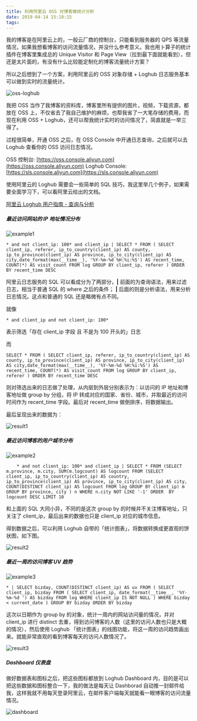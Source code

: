 ```yaml
---
title: 利用阿里云 OSS 对博客做统计分析
date: 2019-04-14 15:10:15
tags:
---
```


我的博客是在阿里云上的，一般云厂商的控制台，只能看到服务器的 QPS 等流量情况，如果我想看博客的访问流量情况，并没什么参考意义。我也用卜算子的统计插件在博客里集成总的 Unique Visitor 和 Page View（拉到最下面就能看到），但还是太片面的，有没有什么比较能定制化的博客流量统计方案？

所以之后想到了一个方案，利用阿里云的 OSS 对象存储 + Loghub 日志服务基本可以做到实时的流量统计。

![oss-loghub](https://timeline229-image.oss-cn-hangzhou.aliyuncs.com/blog-analysis/oss-loghub.png)

我把 OSS 当作了我博客的资料库，博客里所有提供的图片，视频，下载资源，都放在 OSS 上，不仅省去了我自己维护的麻烦，也帮我省了一大笔存储的费用，而现在利用 OSS + Loghub，还可以帮我统计实时的访问情况了，简直就是一举三得了。

<!--more-->

过程很简单，开通 OSS 之后，在 OSS Console 中开通日志查询，之后就可以去 Loghub 查看你的 OSS 访问日志情况。

OSS 控制台: [https://oss.console.aliyun.com](https://oss.console.aliyun.com)
Loghub Console: [https://sls.console.aliyun.com](https://sls.console.aliyun.com)

使用阿里云的 Loghub 需要会一些简单的 SQL 技巧，我这里举几个例子，如果需要全面学习下，可以看阿里云给出的文档。

[阿里云 Loghub 用户指南 - 查询与分析](https://help.aliyun.com/document_detail/43772.html?spm=a2c4g.11186623.3.3.6dd865d57CzexQ)

##### 最近访问网站的 IP 地址情况分布

![example1](https://timeline229-image.oss-cn-hangzhou.aliyuncs.com/blog-analysis/example1.png)

```
* and not client_ip: 100* and client_ip | SELECT * FROM ( SELECT client_ip, referer, ip_to_country(client_ip) AS county, ip_to_province(client_ip) AS province, ip_to_city(client_ip) AS city,date_format(max(__time__), '%Y-%m-%d %H:%i:%S') AS recent_time, COUNT(*) AS visit_count FROM log GROUP BY client_ip, referer ) ORDER BY recent_time DESC
```

阿里云日志服务的 SQL 可以看成分为了两部分，**|** 前面的为查询语法，用来过滤日志，相当于普通 SQL 的 where 之后的条件； **|** 后面的则是分析语法，用来分析日志情况。这点和普通的 SQL 还是略微有点不同。
    
就像
    
```
* and client_ip and not client_ip: 100*  
```
    
表示筛选「存在 client_ip 字段 且 不是为 100 开头的」日志
    
而
    
```
SELECT * FROM ( SELECT client_ip, referer, ip_to_country(client_ip) AS county, ip_to_province(client_ip) AS province, ip_to_city(client_ip) AS city,date_format(max(__time__), '%Y-%m-%d %H:%i:%S') AS recent_time, COUNT(*) AS visit_count FROM log GROUP BY client_ip, referer ) ORDER BY recent_time DESC
```
    

则对筛选出来的日志做了处理，从内层到外层分别表示为：以访问的 IP 地址和博客地址做 group by 分组，将 IP 转成对应的国家、省份、城市，并取最近的访问时间作为 recent_time 字段。最后对 recent_time 做倒排序，将数据输出。
    
最后呈现出来的数据为：
    
![result1](https://timeline229-image.oss-cn-hangzhou.aliyuncs.com/blog-analysis/result1.png)
    
    
##### 最近访问博客的用户城市分布

![example2](
https://timeline229-image.oss-cn-hangzhou.aliyuncs.com/blog-analysis/example2.png)

```
    * and not client_ip: 100* and client_ip | SELECT * FROM (SELECT m.province, m.city, SUM(m.logcount) AS logcount FROM (SELECT client_ip, ip_to_country(client_ip) AS country, ip_to_province(client_ip) AS province, ip_to_city(client_ip) AS city, COUNT(DISTINCT client_ip) AS logcount FROM log GROUP BY client_ip) m GROUP BY province, city ) n WHERE n.city NOT LIKE '-1' ORDER  BY logcount DESC LIMIT 10
```
    
和上面的 SQL 大同小异，不同的是这次 group by 的时候并不关注博客地址，只关注了 client_ip，最后出来的数据也只是 client_ip 对应的城市信息。
    
得到数据之后，可以利用 Loghub 自带的「统计图表」，将数据转换成更直观的饼状图，如下图。
    
![result2](https://timeline229-image.oss-cn-hangzhou.aliyuncs.com/blog-analysis/result2.png)
    

##### 最近一周的访问博客 UV 趋势

![example3](https://timeline229-image.oss-cn-hangzhou.aliyuncs.com/blog-analysis/example3.png)

```
* | SELECT bizday, COUNT(DISTINCT client_ip) AS uv FROM ( SELECT client_ip, bizday FROM ( SELECT client_ip, date_format(__time__, '%Y-%m-%d ') AS bizday FROM log WHERE client_ip IS NOT NULL ) WHERE bizday < current_date ) GROUP BY bizday ORDER BY bizday
```
    
这次以日期作为 group by 的对象，统计一周内的网站访问量的情况，并对 client_ip 进行 distinct 去重，得到访问博客的人数（这里的访问人数也只是大概的情况），然后使用 Loghub 「统计图表」的线图功能，将这一周的访问趋势画出来。就能非常直观的看到博客每天的访问人数情况了。
    
![result3](https://timeline229-image.oss-cn-hangzhou.aliyuncs.com/blog-analysis/result3.png)
    

##### Dashboard 仪表盘

做好数据表和图标之后，把这些图标都放到 Loghub Dashboard 内，目的是可以把这些数据和图标整合一下，我的做法是每天让 Dashborad 自动推一封邮件给我，这样我就不用每天登录阿里云，在邮件客户端每天就能看一眼博客的访问流量情况。

![dashboard](https://timeline229-image.oss-cn-hangzhou.aliyuncs.com/blog-analysis/dashborad-mail.png)